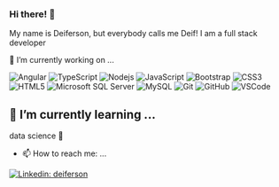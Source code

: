 ### Hi there! 👋

My name is Deiferson, but everybody calls me Deif!
I am a full stack developer 

🔭 I’m currently working on ...

![Angular](https://img.shields.io/badge/-Angular-DD0031?style=flat-square&logo=angular)
![TypeScript](https://img.shields.io/badge/-TypeScript-007ACC?style=flat-square&logo=typescript)
![Nodejs](https://img.shields.io/badge/-Nodejs-339933?style=flat-square&logo=Node.js&logoColor=white)
![JavaScript](https://img.shields.io/badge/-JavaScript-black?style=flat-square&logo=javascript)
![Bootstrap](https://img.shields.io/badge/-Bootstrap-563D7C?style=flat-square&logo=bootstrap)
![CSS3](https://img.shields.io/badge/-CSS3-1572B6?style=flat-square&logo=css3)
![HTML5](https://img.shields.io/badge/-HTML5-E34F26?style=flat-square&logo=html5&logoColor=white)
![Microsoft SQL Server](https://img.shields.io/badge/-SQL%20Server-CC2927?style=flat-square&logo=microsoft-sql-server&logoColor=white)
![MySQL](https://img.shields.io/badge/-MySQL-4479A1?style=flat-square&logo=mysql&logoColor=white)
![Git](https://img.shields.io/badge/-Git-black?style=flat-square&logo=git)
![GitHub](https://img.shields.io/badge/-GitHub-181717?style=flat-square&logo=github)
![VSCode](https://img.shields.io/badge/-VSCode-007ACC?style=flat-square&logo=visual-studio-code&logoColor=white)


## 🌱 I’m currently learning ...

data science 🧠

- 📫 How to reach me: ...

[![Linkedin: deiferson](https://img.shields.io/badge/-Linkedin-blue?style=flat-square&logo=Linkedin&logoColor=white&link=https://www.linkedin.com/in/deiferson-moura/)](https://www.linkedin.com/in/deiferson-moura/)

<!--


- 👯 I’m looking to collaborate on ...
- 🤔 I’m looking for help with ...
- 💬 Ask me about ...

- 😄 Pronouns: ...
- ⚡ Fun fact: ... 🎷
-->
